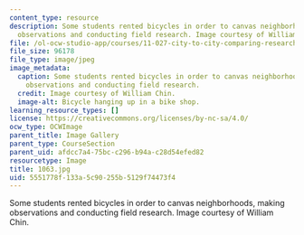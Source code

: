 ```yaml
---
content_type: resource
description: Some students rented bicycles in order to canvas neighborhoods, making
  observations and conducting field research. Image courtesy of William Chin.
file: /ol-ocw-studio-app/courses/11-027-city-to-city-comparing-researching-and-writing-about-cities-new-orleans-spring-2011/5551778f133a5c90255b5129f74473f4_1063.jpg
file_size: 96178
file_type: image/jpeg
image_metadata:
  caption: Some students rented bicycles in order to canvas neighborhoods, making
    observations and conducting field research.
  credit: Image courtesy of William Chin.
  image-alt: Bicycle hanging up in a bike shop.
learning_resource_types: []
license: https://creativecommons.org/licenses/by-nc-sa/4.0/
ocw_type: OCWImage
parent_title: Image Gallery
parent_type: CourseSection
parent_uid: afdcc7a4-75bc-c296-b94a-c28d54efed82
resourcetype: Image
title: 1063.jpg
uid: 5551778f-133a-5c90-255b-5129f74473f4
---
```

Some students rented bicycles in order to canvas neighborhoods, making observations and conducting field research. Image courtesy of William Chin.
